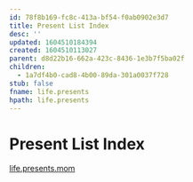 ```yaml
---
id: 78f8b169-fc8c-413a-bf54-f0ab0902e3d7
title: Present List Index
desc: ''
updated: 1604510184394
created: 1604510113027
parent: d8d22b16-662a-423c-8436-1e3b7f5ba02f
children:
  - 1a7df4b0-cad8-4b00-89da-301a0037f728
stub: false
fname: life.presents
hpath: life.presents
---
```

# Present List Index

[life.presents.mom](1a7df4b0-cad8-4b00-89da-301a0037f728)

